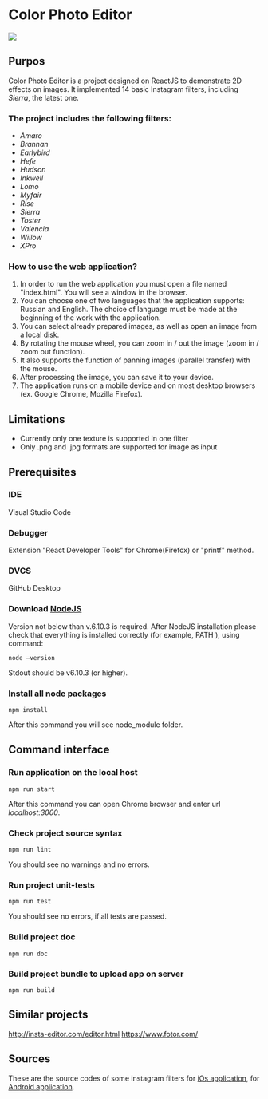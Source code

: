 # Color Photo Editor 

![](https://cdn1.savepice.ru/uploads/2019/2/22/48c14a4678374c447adaec1dd1df2313-full.jpg) 

## Purpos 
Color Photo Editor is a project designed on ReactJS to demonstrate 2D effects on images. It implemented 14 basic Instagram filters, including *Sierra*, the latest one. 

### The project includes the following filters: 
- *Amaro* 
- *Brannan* 
- *Earlybird* 
- *Hefe* 
- *Hudson* 
- *Inkwell* 
- *Lomo* 
- *Myfair* 
- *Rise* 
- *Sierra* 
- *Toster* 
- *Valencia* 
- *Willow* 
- *XPro* 

### How to use the web application? 
1. In order to run the web application you must open a file named "index.html". 
You will see a window in the browser. 
2. You can choose one of two languages that the application supports: Russian and English. The choice of language must be made at the beginning of the work with the application. 
3. You can select already prepared images, as well as open an image from a local disk. 
4. By rotating the mouse wheel, you can zoom in / out the image (zoom in / zoom out function). 
5. It also supports the function of panning images (parallel transfer) with the mouse. 
6. After processing the image, you can save it to your device. 
7. The application runs on a mobile device and on most desktop browsers (ex. Google Chrome, Mozilla Firefox). 

## Limitations 
- Currently only one texture is supported in one filter 
- Only .png and .jpg formats are supported for image as input

## Prerequisites 
### IDE 
Visual Studio Code 
### Debugger 
Extension "React Developer Tools" for Chrome(Firefox) or "printf" method. 
### DVCS 
GitHub Desktop 
### Download [NodeJS](https://nodejs.org/en/download/) 
Version not below than v.6.10.3 is required. 
After NodeJS installation please check that everything is installed correctly (for example, PATH ), using command: 
``` 
node —version 
``` 
Stdout should be v6.10.3 (or higher). 

### Install all node packages 
``` 
npm install 
``` 
After this command you will see node_module folder. 

## Command interface 

### Run application on the local host

```
npm run start
```

After this command you can open Chrome browser and enter url *localhost:3000*.

### Check project source syntax

```
npm run lint
```

You should see no warnings and no errors.

### Run project unit-tests

```
npm run test
```

You should see no errors, if all tests are passed.

### Build project doc
```
npm run doc
```

### Build project bundle to upload app on server
```
npm run build
```

## Similar projects 

http://insta-editor.com/editor.html 
https://www.fotor.com/ 

## Sources 

These are the source codes of some instagram filters for [iOs application](https://github.com/danielgindi/Instagram-Filters/tree..), for [Android application](https://github.com/yulu/Instagram_Filter/tree/master/..).
